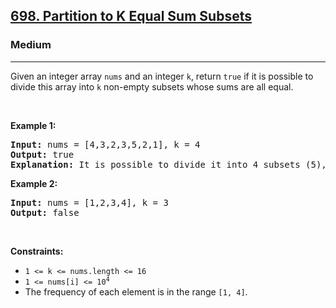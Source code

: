 <h2><a href="https://leetcode.com/problems/partition-to-k-equal-sum-subsets/">698. Partition to K Equal Sum Subsets</a></h2><h3>Medium</h3><hr><div bis_skin_checked="1"><p>Given an integer array <code>nums</code> and an integer <code>k</code>, return <code>true</code> if it is possible to divide this array into <code>k</code> non-empty subsets whose sums are all equal.</p>

<p>&nbsp;</p>
<p><strong>Example 1:</strong></p>

<pre style="position: relative;"><strong>Input:</strong> nums = [4,3,2,3,5,2,1], k = 4
<strong>Output:</strong> true
<strong>Explanation:</strong> It is possible to divide it into 4 subsets (5), (1, 4), (2,3), (2,3) with equal sums.
<div class="open_grepper_editor" title="Edit &amp; Save To Grepper" bis_skin_checked="1"></div></pre>

<p><strong>Example 2:</strong></p>

<pre style="position: relative;"><strong>Input:</strong> nums = [1,2,3,4], k = 3
<strong>Output:</strong> false
<div class="open_grepper_editor" title="Edit &amp; Save To Grepper" bis_skin_checked="1"></div></pre>

<p>&nbsp;</p>
<p><strong>Constraints:</strong></p>

<ul>
	<li><code>1 &lt;= k &lt;= nums.length &lt;= 16</code></li>
	<li><code>1 &lt;= nums[i] &lt;= 10<sup>4</sup></code></li>
	<li>The frequency of each element is in the range <code>[1, 4]</code>.</li>
</ul>
</div>
